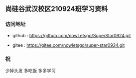 ## 尚硅谷武汉校区210924班学习资料
### 访问地址
- github : https://github.com/nowLetsgo/SuperStar0924.git

- gitee : https://gitee.com/nowletsgo/super-star0924.git

### 祝
少掉头发 多吃饭 多多学习
